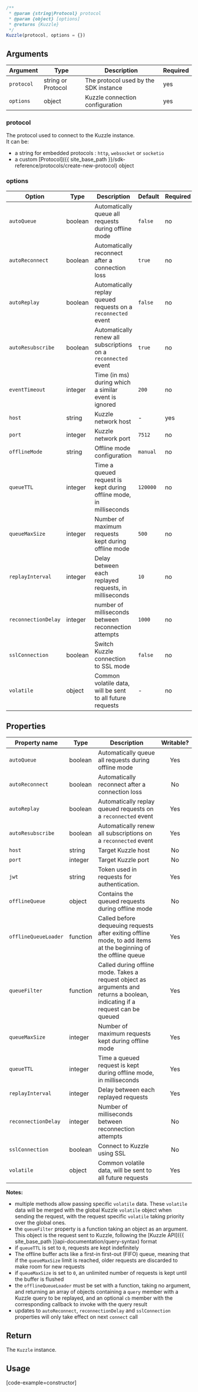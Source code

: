 ```javascript
/**
 * @param {string|Protocol} protocol
 * @param {object} [options]
 * @returns {Kuzzle}
 */
Kuzzle(protocol, options = {})
```

## Arguments

| Argument | Type | Description | Required |
|--------|------|-------------|------------ |
| `protocol` | string or Protocol | The protocol used by the SDK instance  | yes |
| `options` | object | Kuzzle connection configuration | yes |

### __protocol__

The protocol used to connect to the Kuzzle instance.  
It can be:
  - a string for embedded protocols : `http`, `websocket` or `socketio`
  - a custom [Protocol]({{ site_base_path }}/sdk-reference/protocols/create-new-protocol) object

### __options__

| Option | Type | Description | Default | Required |
|---------------|---------|----------------------------------------|---------|---------|
| `autoQueue` | boolean | Automatically queue all requests during offline mode | `false` | no |
| `autoReconnect` | boolean | Automatically reconnect after a connection loss | `true` | no |
| `autoReplay` | boolean | Automatically replay queued requests on a `reconnected` event | `false` | no |
| `autoResubscribe` | boolean | Automatically renew all subscriptions on a `reconnected` event | `true` | no |
| `eventTimeout` | integer | Time (in ms) during which a similar event is ignored | `200` | no |
| `host` | string | Kuzzle network host | - | yes |
| `port` | integer | Kuzzle network port | `7512` | no |
| `offlineMode` | string | Offline mode configuration | `manual` | no |
| `queueTTL` | integer | Time a queued request is kept during offline mode, in milliseconds | `120000` | no |
| `queueMaxSize` | integer | Number of maximum requests kept during offline mode | `500` | no |
| `replayInterval` | integer | Delay between each replayed requests, in milliseconds | `10` | no |
| `reconnectionDelay` | integer | number of milliseconds between reconnection attempts | `1000` | no |
| `sslConnection` | boolean | Switch Kuzzle connection to SSL mode | `false` | no |
| `volatile` | object | Common volatile data, will be sent to all future requests | - | no |

## Properties

| Property name | Type | Description | Writable? |
|---------------|------|-------------|:---------:|
| `autoQueue` | boolean | Automatically queue all requests during offline mode | Yes |
| `autoReconnect` | boolean | Automatically reconnect after a connection loss | No |
| `autoReplay` | boolean | Automatically replay queued requests on a `reconnected` event |  Yes |
| `autoResubscribe` | boolean | Automatically renew all subscriptions on a `reconnected` event | Yes |
| `host` | string | Target Kuzzle host | No |
| `port` | integer | Target Kuzzle port | No |
| `jwt` | string | Token used in requests for authentication. | Yes |
| `offlineQueue` | object | Contains the queued requests during offline mode | No |
| `offlineQueueLoader` | function | Called before dequeuing requests after exiting offline mode, to add items at the beginning of the offline queue | Yes |
| `queueFilter` | function | Called during offline mode. Takes a request object as arguments and returns a boolean, indicating if a request can be queued | Yes |
| `queueMaxSize` | integer | Number of maximum requests kept during offline mode | Yes |
| `queueTTL` | integer | Time a queued request is kept during offline mode, in milliseconds | Yes |
| `replayInterval` | integer | Delay between each replayed requests | Yes |
| `reconnectionDelay` | integer | Number of milliseconds between reconnection attempts | No |
| `sslConnection` | boolean | Connect to Kuzzle using SSL | No |
| `volatile` | object | Common volatile data, will be sent to all future requests | Yes |


**Notes:**

* multiple methods allow passing specific `volatile` data. These `volatile` data will be merged with the global Kuzzle `volatile` object when sending the request, with the request specific `volatile` taking priority over the global ones.
* the `queueFilter` property is a function taking an object as an argument. This object is the request sent to Kuzzle, following the [Kuzzle API]({{ site_base_path }}api-documentation/query-syntax) format
* if `queueTTL` is set to `0`, requests are kept indefinitely
* The offline buffer acts like a first-in first-out (FIFO) queue, meaning that if the `queueMaxSize` limit is reached, older requests are discarded to make room for new requests
* if `queueMaxSize` is set to `0`, an unlimited number of requests is kept until the buffer is flushed
* the `offlineQueueLoader` must be set with a function, taking no argument, and returning an array of objects containing a `query` member with a Kuzzle query to be replayed, and an optional `cb` member with the corresponding callback to invoke with the query result
* updates to `autoReconnect`, `reconnectionDelay` and `sslConnection` properties will only take effect on next `connect` call

## Return

The `Kuzzle` instance.

## Usage

[code-example=constructor]
